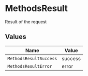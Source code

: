 # MethodsResult

Result of the request


## Values

| Name                   | Value                  |
| ---------------------- | ---------------------- |
| `MethodsResultSuccess` | success                |
| `MethodsResultError`   | error                  |